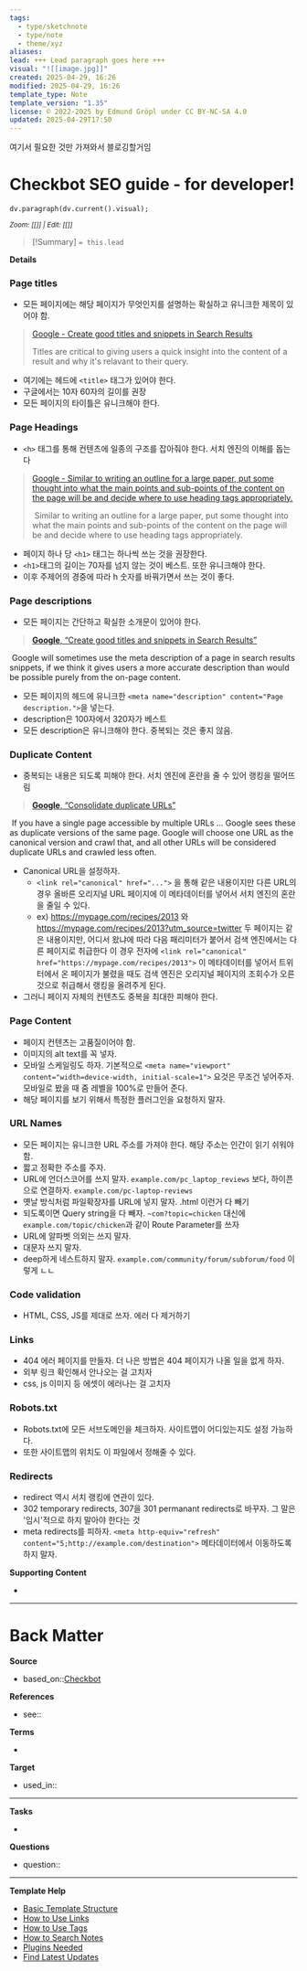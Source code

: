 ```yaml
---
tags:
  - type/sketchnote
  - type/note
  - theme/xyz
aliases: 
lead: +++ Lead paragraph goes here +++
visual: "![[image.jpg]]"
created: 2025-04-29, 16:26
modified: 2025-04-29, 16:26
template_type: Note
template_version: "1.35"
license: © 2022-2025 by Edmund Gröpl under CC BY-NC-SA 4.0
updated: 2025-04-29T17:50
---
```

<!--  See "Template Help" below for using properties -->
여기서 필요한 것만 가져와서 블로깅할거임
# Checkbot SEO guide - for developer!
<!--  Clear and descriptive title -->

<!-- My sketchnote if available -->
```dataviewjs 
dv.paragraph(dv.current().visual);
```
<small>_Zoom: [[]] | Edit: [[]]_</small>

<!--  Most essential idea from "lead"-key  in properties section -->

> [!Summary]
> `= this.lead`

**Details**

### Page titles

- 모든 페이지에는 해당 페이지가 무엇인지를 설명하는 확실하고 유니크한 제목이 있어야 함.

> [Google - Create good titles and snippets in Search Results](https://support.google.com/webmasters/answer/35624?hl=en)
> 
> Titles are critical to giving users a quick insight into the content of a result and why it's relavant to their query.

- 여기에는 헤드에 `<title>` 태그가 있어야 한다.
- 구글에서는 10자 60자의 길이를 권장
- 모든 페이지의 타이틀은 유니크해야 한다.

### Page Headings

- `<h>` 태그를 통해 컨텐츠에 일종의 구조를 잡아줘야 한다. 서치 엔진의 이해를 돕는다

> [Google - Similar to writing an outline for a large paper, put some thought into what the main points and sub-points of the content on the page will be and decide where to use heading tags appropriately.](https://developers.google.com/search/docs/fundamentals/seo-starter-guide?hl=en&visit_id=638815092476810907-3025190914&rd=1)
> 
>  Similar to writing an outline for a large paper, put some thought into what the main points and sub-points of the content on the page will be and decide where to use heading tags appropriately. 

- 페이지 하나 당 `<h1>` 태그는 하나씩 쓰는 것을 권장한다.
- `<h1>`태그의 길이는 70자를 넘지 않는 것이 베스트. 또한 유니크해야 한다.
- 이후 주제어의 경중에 따라 h 숫자를 바꿔가면서 쓰는 것이 좋다.

### Page descriptions

- 모든 페이지는 간단하고 확실한 소개문이 있어야 한다.
> [**Google**, “Create good titles and snippets in Search Results”](https://support.google.com/webmasters/answer/35624?hl=en)
>
 Google will sometimes use the meta description of a page in search results snippets, if we think it gives users a more accurate description than would be possible purely from the on-page content. 

- 모든 페이지의 헤드에 유니크한 `<meta name="description" content="Page description.">`을 넣는다.
- description은 100자에서 320자가 베스트
- 모든 description은 유니크해야 한다. 중복되는 것은 좋지 않음.

### Duplicate Content

- 중복되는 내용은 되도록 피해야 한다. 서치 엔진에 혼란을 줄 수 있어 랭킹을 떨어뜨림

>[**Google**, “Consolidate duplicate URLs”](https://support.google.com/webmasters/answer/139066?hl=en)
>
 If you have a single page accessible by multiple URLs … Google sees these as duplicate versions of the same page. Google will choose one URL as the canonical version and crawl that, and all other URLs will be considered duplicate URLs and crawled less often. 

- Canonical URL을 설정하자.
  - `<link rel="canonical" href="...">` 을 통해 같은 내용이지만 다른 URL의 경우 올바른 오리지널 URL 페이지에 이 메타데이터를 넣어서 서치 엔진의 혼란을 줄일 수 있다.
  -  ex) https://mypage.com/recipes/2013 와 https://mypage.com/recipes/2013?utm_source=twitter 두 페이지는 같은 내용이지만, 어디서 왔냐에 따라 다음 패리미터가 붙어서 검색 엔진에서는 다른 페이지로 취급한다 이 경우 전자에 `<link rel="canonical" href="https://mypage.com/recipes/2013">` 이 메타데이터를 넣어서 트위터에서 온 페이지가 불렸을 때도 검색 엔진은 오리지널 페이지의 조회수가 오른 것으로 취급해서 랭킹을 올려주게 된다.
- 그러니 페이지 자체의 컨텐츠도 중복을 최대한 피해야 한다.

### Page Content 

- 페이지 컨텐츠는 고품질이어야 함.
- 이미지의 alt text를 꼭 넣자.
- 모바일 스케일링도 하자. 기본적으로 `<meta name="viewport" content="width=device-width, initial-scale=1">` 요것은 무조건 넣어주자. 모바일로 봤을 때 줌 레벨을 100%로 만들어 준다.
- 해당 페이지를 보기 위해서 특정한 플러그인을 요청하지 말자.

### URL Names

- 모든 페이지는 유니크한 URL 주소를 가져야 한다. 해당 주소는 인간이 읽기 쉬워야 함.
- 짧고 정확한 주소를 주자.
- URL에 언더스코어를 쓰지 말자. `example.com/pc_laptop_reviews` 보다, 하이픈으로 연결하자. `example.com/pc-laptop-reviews`
- 옛날 방식처럼 파일확장자를 URL에 넣지 말자. .html 이런거 다 빼기
- 되도록이면 Query string을 다 빼자. `~com?topic=chicken` 대신에 `example.com/topic/chicken`과 같이 Route Parameter를 쓰자
- URL에 알파벳 의외는 쓰지 말자.
- 대문자 쓰지 말자.
- deep하게 네스트하지 말자. `example.com/community/forum/subforum/food` 이렇게 ㄴㄴ

### Code validation

- HTML, CSS, JS를 제대로 쓰자. 에러 다 제거하기

### Links

- 404 에러 페이지를 만들자. 더 나은 방법은 404 페이지가 나올 일을 없게 하자.
- 외부 링크 확인해서 안나오는 걸 고치자
- css, js 이미지 등 에셋이 에러나는 걸 고치자

### Robots.txt

- Robots.txt에 모든 서브도메인을 체크하자. 사이트맵이 어디있는지도 설정 가능하다.
- 또한 사이트맵의 위치도 이 파일에서 정해줄 수 있다.

### Redirects

- redirect 역시 서치 랭킹에 연관이 있다.
- 302 temporary redirects, 307을 301 permanant redirects로 바꾸자. 그 말은 '임시'적으로 하지 말아야 한다는 것
- meta redirects를 피하자. `<meta http-equiv="refresh" content="5;http://example.com/destination">` 메타데이터에서 이동하도록 하지 말자.


**Supporting Content**
<!-- Supporting content in tail of my note  -->
- 

---
# Back Matter

**Source**
<!-- Always keep a link to the source- --> 
- based_on::[Checkbot](https://www.checkbot.io/guide/seo/)

**References**
<!-- Links to pages not referenced in the content. see: [[related note]] because <reason> -->
- see:: 

**Terms**
<!-- Links to definition pages. -->
- 

**Target**
<!-- Link to project note or externaly published content. -->
- used_in::

---
**Tasks**
<!-- What remains to be done with this note? --> 
- 

**Questions**
<!-- What remains for you to consider? --> 
- question::

---
**Template Help**
<!-- Links to external help pages on GitHub. -->
- [Basic Template Structure](https://github.com/groepl/Obsidian-Templates#basic-template-structure)
- [How to Use Links](https://github.com/groepl/Obsidian-Templates#how-to-use-links)
- [How to Use Tags](https://github.com/groepl/Obsidian-Templates#how-to-use-tags)
- [How to Search Notes](https://github.com/groepl/Obsidian-Templates#how-to-search-notes)
- [Plugins Needed](https://github.com/groepl/Obsidian-Templates#obsidian-plugins-needed)
- [Find Latest Updates](https://github.com/groepl/Obsidian-Templates)